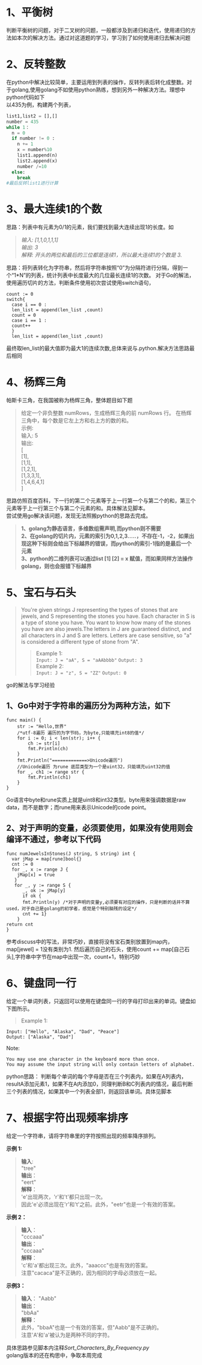 # 1、**平衡树**  
判断平衡树的问题，对于二叉树的问题，一般都涉及到递归和迭代，使用递归的方法如本次的解决方法。通过对这道题的学习，学习到了如何使用递归去解决问题  
# 2、**反转整数**  
在python中解决比较简单，主要运用到列表的操作，反转列表后转化成整数。对于golang,使用golang不如使用python熟练，想到另外一种解决方法。理想中python代码如下  
以435为例，构建两个列表，  
```python
list1,list2 = [],[]  
number = 435  
while 1：  
  n = 0  
  if number != 0 :  
    n += 1  
    x = number%10  
    list1.append(n)  
    list2.append(x)  
    number /=10   
  else:  
    break   
#最后反转list1进行计算  
```
# 3、**最大连续1的个数**  
思路：列表中有元素为0/1的元素，我们要找到最大连续出现1的长度。如
>*输入: [1,1,0,1,1,1]*  
*输出: 3*  
*解释: 开头的两位和最后的三位都是连续1，所以最大连续1的个数是 3.*
>
思路：将列表转化为字符串，然后将字符串按照“0”为分隔符进行分隔，得到一个“1\*N”的列表，统计列表中长度最大的几位最长连续1的次数。
对于Go的解法，使用遍历切片的方法，判断条件使用初次尝试使用switch语句，
```golang
count := 0 
switch{
  case i == 0 :
  len_list = append(len_list ,count)
  count = 0 
  case i == 1 :
  count++
  }
  len_list = append(len_list ,count)
  ```
  最终取len_list的最大值即为最大1的连续次数,总体来说与.python.解决方法思路最后相同  
 # 4、**杨辉三角**  
帕斯卡三角，在我国被称为杨辉三角，整体题目如下题
>给定一个非负整数 numRows，生成杨辉三角的前 numRows 行。
>在杨辉三角中，每个数是它左上方和右上方的数的和。  
>示例:  
>输入: 5  
>输出:  
>[  
     [1],  
    [1,1],  
   [1,2,1],  
  [1,3,3,1],  
 [1,4,6,4,1]  
]  
>
思路仿照百度百科，下一行的第二个元素等于上一行第一个与第二个的和，第三个元素等于上一行第三个与第二个元素的和。具体解法见脚本。    
尝试使用go解决该问题，发现无法照搬python的思路去完成。  
>**1、golang为静态语言，多维数组需声明,而python则不需要  
2、在golang的切片内，元素的索引为0,1,2,3.....，不存在-1，-2，如果出现这种下标则会给出下标越界的错误，而python的索引-1指的是最后一个元素  
3、python的二维列表可以通过list [1] [2] = x 赋值，而如果同样方法操作golang，则也会报错下标越界**    

# 5、**宝石与石头**  
>You're given strings J representing the types of stones that are jewels, and S representing the stones you have.  Each character in S is a type of stone you have.  You want to know how many of the stones you have are also jewels.The letters in J are guaranteed distinct, and all characters in J and S are letters. Letters are case sensitive, so "a" is considered a different type of stone from "A".  
>>Example 1:  
``Input: J = "aA", S = "aAAbbbb"``
``Output: 3``  
>>Example 2:  
``Input: J = "z", S = "ZZ"``
``Output: 0`` 
>
go的解法与学习经验  
## **1、Go中对于字符串的遍历分为两种方法，如下**  
```golang
func main() {
    str := "Hello,世界"
    /*utf-8遍历 遍历的为字节码，为byte,只能填充int8的值*/
    for i := 0; i < len(str); i++ {
        ch := str[i]
        fmt.Println(ch)
    }
    fmt.Println("=============>Unicode遍历")
    //Unicode遍历 为rune 底层类型为一个是uint32，只能填充uint32的值
    for _, ch1 := range str {
        fmt.Println(ch1)
    }
}
```
Go语言中byte和rune实质上就是uint8和int32类型。byte用来强调数据是raw data，而不是数字；而rune用来表示Unicode的code point。  
## **2、对于声明的变量，必须要使用，如果没有使用则会编译不通过，参考以下代码**  
```golang
func numJewelsInStones(J string, S string) int {
  var jMap = map[rune]bool{}
  cnt := 0
  for _, x := range J {
    jMap[x] = true
   }
   for _, y := range S {
      _, ok := jMap[y]
      if ok {
      fmt.Println(y) /*对于声明的变量y,必须要有对应的操作，只是判断的话并不算used，对于自己是golang的初学者，感觉是个特别脑残的设定*/
      cnt += 1}
    }
return cnt
}
```
参考discuss中的写法，非常巧妙，直接将没有宝石类别放置到map内，map[jewel] = 1没有类别为1.
然后遍历自己的石头，使用count += map[自己石头],字符串中字节在map中出现一次，count+1，特别巧妙  
# **6、键盘同一行**  
给定一个单词列表，只返回可以使用在键盘同一行的字母打印出来的单词。键盘如下图所示。  
>Example 1:
```
Input: ["Hello", "Alaska", "Dad", "Peace"]
Output: ["Alaska", "Dad"]
```
Note:

    You may use one character in the keyboard more than once.
    You may assume the input string will only contain letters of alphabet.
>  
python思路： 判断每个单词的每个字母是否在三个列表内，如果在A列表内，resultA添加元素1，如果不在A内添加0，同理判断B和C列表内的情况，最后判断三个列表的情况，如果其中一个列表全部1，则返回该单词。具体见脚本  
# **7、根据字符出现频率排序**  
给定一个字符串，请将字符串里的字符按照出现的频率降序排列。

**示例 1:**
>**输入**:  
"tree"  
**输出**：  
"eert"  
**解释**：  
'e'出现两次，'r'和't'都只出现一次。  
因此'e'必须出现在'r'和't'之前。此外，"eetr"也是一个有效的答案。  
>
**示例 2：**
>**输入**：    
"cccaaa"  
 **输出**：  
 "cccaaa"  
 **解释**：  
 'c'和'a'都出现三次。此外，"aaaccc"也是有效的答案。  
注意"cacaca"是不正确的，因为相同的字母必须放在一起。
>
**示例3：**
>**输入**：
"Aabb"  
**输出**：  
"bbAa"  
**解释**：  
此外，"bbaA"也是一个有效的答案，但"Aabb"是不正确的。  
注意'A'和'a'被认为是两种不同的字符。  
>  
具体思路参见脚本内注释*Sort_Characters_By_Frequency.py*  
golang版本的还在构思中，争取本周完成
